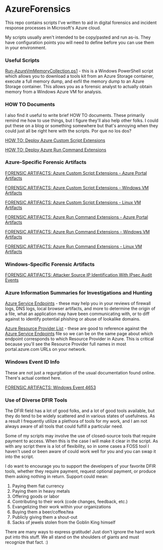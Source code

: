 # AzureForensics

This repo contains scripts I've written to aid in digital forensics and incident response processes in Microsoft's Azure cloud.

My scripts usually aren't intended to be copy/pasted and run as-is. They have configuration points you will need to define before you can use them in your environment.

### Useful Scripts
[Run-AzureVmMemoryCollection.ps1](https://github.com/AtomicGaryBusey/AzureForensics/blob/master/Run-AzureVmMemoryCollection.ps1) - this is a Windows PowerShell script which allows you to download a tools kit from an Azure Storage container, execute a full memory dump, and exfil the memory dump to an Azure Storage container. This allows you as a forensic analyst to actually obtain memory from a Windows Azure VM for analysis.

### HOW TO Documents
I also find it useful to write brief HOW TO documents. These primarily remind me how to use things, but I figure they'll also help other folks. I could put these on a blog or something somewhere but that's annoying when they could just all be right here with the scripts. Por que no los dos?

[HOW TO: Deploy Azure Custom Script Extensions](https://github.com/AtomicGaryBusey/AzureForensics/blob/master/HOW%20TO%20-%20Deploy%20Azure%20Custom%20Script%20Extensions.md)

[HOW TO: Deploy Azure Run Command Extensions](https://github.com/AtomicGaryBusey/AzureForensics/blob/master/HOW%20TO%20-%20Deploy%20Azure%20Run%20Command%20Extensions.md)

### Azure-Specific Forensic Artifacts
[FORENSIC ARTIFACTS: Azure Custom Script Extensions - Azure Portal Artifacts](https://github.com/AtomicGaryBusey/AzureForensics/blob/master/FORENSIC%20ARTIFACTS%20-%20Azure%20Custom%20Script%20Extension%20Use.md#azure-portal-artifacts)

[FORENSIC ARTIFACTS: Azure Custom Script Extensions - Windows VM Artifacts](https://github.com/AtomicGaryBusey/AzureForensics/blob/master/FORENSIC%20ARTIFACTS%20-%20Azure%20Custom%20Script%20Extension%20Use.md#windows-vm-artifacts)

[FORENSIC ARTIFACTS: Azure Custom Script Extensions - Linux VM Artifacts](https://github.com/AtomicGaryBusey/AzureForensics/blob/master/FORENSIC%20ARTIFACTS%20-%20Azure%20Custom%20Script%20Extension%20Use.md#linux-vm-artifacts)

[FORENSIC ARTIFACTS: Azure Run Command Extensions - Azure Portal Artifacts](https://github.com/AtomicGaryBusey/AzureForensics/blob/master/FORENSIC%20ARTIFACTS%20-%20Azure%20Run%20Command%20Extension%20Use.md#azure-portal-artifacts)

[FORENSIC ARTIFACTS: Azure Run Command Extensions - Windows VM Artifacts](https://github.com/AtomicGaryBusey/AzureForensics/blob/master/FORENSIC%20ARTIFACTS%20-%20Azure%20Run%20Command%20Extension%20Use.md#windows-vm-artifacts)

[FORENSIC ARTIFACTS: Azure Run Command Extensions - Linux VM Artifacts](https://github.com/AtomicGaryBusey/AzureForensics/blob/master/FORENSIC%20ARTIFACTS%20-%20Azure%20Run%20Command%20Extension%20Use.md#linux-vm-artifacts)

### Windows-Specific Forensic Artifacts
[FORENSIC ARTIFACTS: Attacker Source IP Identification With IPsec Audit Events](https://github.com/AtomicGaryBusey/AzureForensics/blob/master/FORENSIC%20ARTIFACTS%20-%20Attacker%20Source%20IP%20Identification%20With%20IPsec%20Audit%20Events.md)

### Azure Information Summaries for Investigations and Hunting
[Azure Service Endpoints](https://github.com/AtomicGaryBusey/AzureForensics/blob/master/Azure%20Endpoints.md) - these may help you in your reviews of firewall logs, DNS logs, local browser artifacts, and more to determine the origin of a file, what an application may have been communicating with, or to diff against to identify potential phishing or abuse of lookalike domains.

[Azure Resource Provider List](https://github.com/AtomicGaryBusey/AzureForensics/blob/master/Azure%20Resource%20Provider%20List.txt) - these are good to reference against the [Azure Service Endpoints](https://github.com/AtomicGaryBusey/AzureForensics/blob/master/Azure%20Endpoints.md) file so we can be on the same page about which endpoint corresponds to which Resource Provider in Azure. This is critical because you'll see the Resource Provider full names in most portal.azure.com URLs on your network.

### Windows Event ID Info
These are not just a regurgitation of the usual documentation found online. There's actual context here.

[FORENSIC ARTIFACTS: Windows Event 4653](https://github.com/AtomicGaryBusey/AzureForensics/blob/master/FORENSIC%20ARTIFACTS%20-%20Windows%20Event%204653.md)

### Use of Diverse DFIR Tools
The DFIR field has a lot of good folks, and a lot of good tools available, but they do tend to be widely scattered and in various states of usefulness. As a result I frequently utilize a plethora of tools for my work, and I am not always aware of all tools that could fulfill a particular need.

Some of my scripts may involve the use of closed-source tools that require payment to access. When this is the case I will make it clear in the script. As with any script there is a lot of flexibility, so in some cases a FOSS tool I haven't used or been aware of could work well for you and you can swap it into the script.

I do want to encourage you to support the developers of your favorite DFIR tools, whether they require payment, request optional payment, or produce them asking nothing in return. Support could mean:
1. Paying them fiat currency
2. Paying them in heavy metals
3. Offering goods or labor
4. Contributing to their work (code changes, feedback, etc.)
5. Evangelizing their work within your organizations
6. Buying them a beer/coffee/tea
7. Publicly giving them a shout-out
8. Sacks of jewels stolen from the Goblin King himself

There are many ways to express gratitude! Just don't ignore the hard work put into this stuff. We all stand on the shoulders of giants and must recognize that fact. :)
